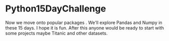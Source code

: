 # Python15DayChallenge
Now we move onto popular packages . We'll explore Pandas and Numpy in these 15 days. I hope it is fun. After this anyone would be ready to start with some projects maybe Titanic and other datasets.  
